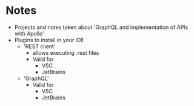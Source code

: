 # Notes
* Projects and notes taken about 'GraphQL and implementation of APIs with Apollo'
* Plugins to install in your IDE
  * 'REST client'
    * allows executing .rest files
    * Valid for
      * VSC
      * JetBrains
  * 'GraphQL'
    * Valid for
      * VSC
      * JetBrains